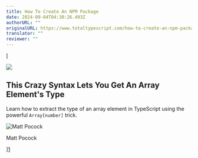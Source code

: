 ```yaml
---
title: How To Create An NPM Package
date: 2024-09-04T04:30:26.493Z
authorURL: ""
originalURL: https://www.totaltypescript.com/how-to-create-an-npm-package#34-create-a-source-file
translator: ""
reviewer: ""
---
```


[

<!-- more -->

![](/_next/image?url=https%3A%2F%2Fcdn.sanity.io%2Fimages%2Fz9io1e0u%2Fproduction%2F2e899c80847ef888f1dc23f70351161786d2b673-1920x1080.png&w=3840&q=100)

## This Crazy Syntax Lets You Get An Array Element's Type

Learn how to extract the type of an array element in TypeScript using the powerful `Array[number]` trick.

![Matt Pocock](/_next/image?url=%2F_next%2Fstatic%2Fmedia%2Fmatt-pocock.eb3a12a3.jpg&w=96&q=75)

Matt Pocock

][1]

[1]: /get-the-type-of-an-array-element